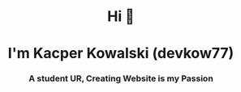 <h1 align="center">Hi 👋</h1>
<h1 align="center">I'm Kacper Kowalski (devkow77)</h1>
<h3 align="center">A student UR, Creating Website is my Passion</h3>
